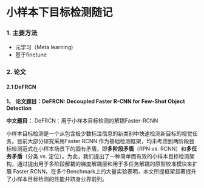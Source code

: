 # 小样本下目标检测随记

### 1. 主要方法

- 元学习（Meta learning)
- 基于finetune

### 2. 论文

#### 2.1 DeFRCN

**1、** **论文题目：DeFRCN: Decoupled Faster R-CNN for Few-Shot Object Detection**

**中文题目：** DeFRCN：用于小样本目标检测的解耦Faster-RCNN

小样本目标检测是一个从包含极少数标注信息的新类别中快速检测新目标的视觉任务。目前大部分研究采用Faster RCNN 作为基础检测框架，均未考虑到两阶段目标检测范式在小样本场景下的固有矛盾，即**多阶段矛盾**（RPN vs. RCNN）和**多任务矛盾**（分类 vs. 定位）。为此，我们提出了一种简单而有效的小样本目标检测架构，通过提出用于多阶段解耦的梯度解耦层和用于多任务解耦的原型校准模块来扩展 Faster RCNN。在多个Benchmark上的大量实验表明，本文所提框架显著提升了小样本目标检测的性能并跻身业界前列。
